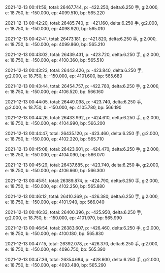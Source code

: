 2021-12-13 00:41:59, total: 26467.744, p: -422.250, delta:6.250 手, g:2.000, e: 18.750, b: -150.000, ep: 4099.510, bp: 565.220

2021-12-13 00:42:20, total: 26485.740, p: -421.160, delta:6.250 手, g:2.000, e: 18.750, b: -150.000, ep: 4098.920, bp: 565.010

2021-12-13 00:42:41, total: 26473.181, p: -421.820, delta:6.250 手, g:2.000, e: 18.750, b: -150.000, ep: 4099.860, bp: 565.210

2021-12-13 00:43:02, total: 26439.431, p: -423.720, delta:6.250 手, g:2.000, e: 18.750, b: -150.000, ep: 4100.360, bp: 565.510

2021-12-13 00:43:23, total: 26443.426, p: -423.840, delta:6.250 手, g:2.000, e: 18.750, b: -150.000, ep: 4101.600, bp: 565.680

2021-12-13 00:43:44, total: 26454.757, p: -422.760, delta:6.250 手, g:2.000, e: 18.750, b: -150.000, ep: 4106.520, bp: 566.160

2021-12-13 00:44:05, total: 26449.098, p: -423.740, delta:6.250 手, g:2.000, e: 18.750, b: -150.000, ep: 4105.780, bp: 566.190

2021-12-13 00:44:26, total: 26433.992, p: -424.610, delta:6.250 手, g:2.000, e: 18.750, b: -150.000, ep: 4104.990, bp: 566.200

2021-12-13 00:44:47, total: 26435.120, p: -423.460, delta:6.250 手, g:2.000, e: 18.750, b: -150.000, ep: 4102.220, bp: 565.710

2021-12-13 00:45:08, total: 26423.601, p: -424.470, delta:6.250 手, g:2.000, e: 18.750, b: -150.000, ep: 4104.090, bp: 566.070

2021-12-13 00:45:29, total: 26437.685, p: -423.740, delta:6.250 手, g:2.000, e: 18.750, b: -150.000, ep: 4106.660, bp: 566.300

2021-12-13 00:45:51, total: 26389.874, p: -424.790, delta:6.250 手, g:2.000, e: 18.750, b: -150.000, ep: 4102.250, bp: 565.880

2021-12-13 00:46:12, total: 26410.369, p: -426.380, delta:6.250 手, g:2.000, e: 18.750, b: -150.000, ep: 4101.940, bp: 566.040

2021-12-13 00:46:33, total: 26400.396, p: -425.950, delta:6.250 手, g:2.000, e: 18.750, b: -150.000, ep: 4101.970, bp: 565.990

2021-12-13 00:46:54, total: 26383.607, p: -426.460, delta:6.250 手, g:2.000, e: 18.750, b: -150.000, ep: 4100.180, bp: 565.830

2021-12-13 00:47:15, total: 26392.078, p: -426.370, delta:6.250 手, g:2.000, e: 18.750, b: -150.000, ep: 4096.750, bp: 565.390

2021-12-13 00:47:36, total: 26354.684, p: -428.600, delta:6.250 手, g:2.000, e: 18.750, b: -150.000, ep: 4093.480, bp: 565.260